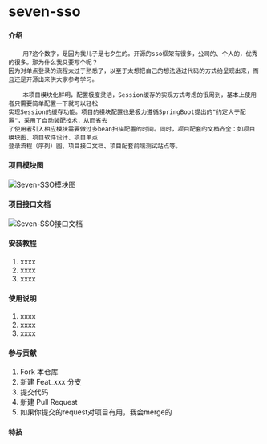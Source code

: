 # seven-sso

#### 介绍


```
    用7这个数字，是因为我儿子是七夕生的。开源的sso框架有很多，公司的、个人的，优秀的很多。那为什么我又要写个呢？
因为对单点登录的流程太过于熟悉了，以至于太想把自己的想法通过代码的方式给呈现出来，而且还是开源出来供大家参考学习。

    本项目模块化鲜明，配置极度灵活，Session缓存的实现方式考虑的很周到，基本上使用者只需要简单配置一下就可以轻松
实现Session的缓存功能。项目的模块配置也是极力遵循SpringBoot提出的"约定大于配置"，采用了自动装配技术，从而省去
了使用者引入相应模块需要做过多bean扫描配置的时间。同时，项目配套的文档齐全：如项目模块图、项目软件设计、项目单点
登录流程（序列）图、项目接口文档、项目配套前端测试站点等。

```

#### 项目模块图

![Seven-SSO模块图](https://gitee.com/appleyk/seven-sso/raw/master/src/main/resources/static/images/1.modules.png)

#### 项目接口文档

![Seven-SSO接口文档](https://gitee.com/appleyk/seven-sso/raw/master/src/main/resources/static/images/2.apidoc.jpg)

#### 安装教程

1.  xxxx
2.  xxxx
3.  xxxx

#### 使用说明

1.  xxxx
2.  xxxx
3.  xxxx

#### 参与贡献

1.  Fork 本仓库
2.  新建 Feat_xxx 分支
3.  提交代码
4.  新建 Pull Request
5.  如果你提交的request对项目有用，我会merge的


#### 特技


